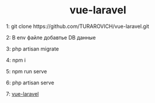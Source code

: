 <h1 align="center">vue-laravel</h1>
<p>1: git clone https://github.com/TURAROVICH/vue-laravel.git </p>
<p>2: В env файле добавтье DB данные </p>
<p>3: php artisan migrate </p>
<p>4: npm i </p>
<p>5: npm run serve </p>
<p>6: php artisan serve </p>
<p>7: <a href="http://127.0.0.1:8000">vue-laravel</a></p>
